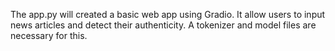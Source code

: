 The app.py will created a basic web app using Gradio. It allow users to input news articles and detect their authenticity. A tokenizer and model files are necessary for this.
